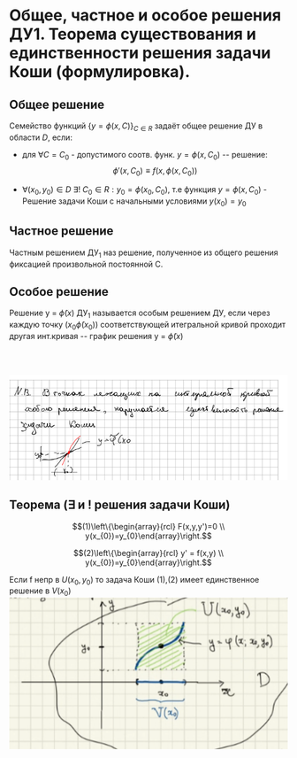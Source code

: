 # Общее, частное и особое решения ДУ1. Теорема существования и единственности решения задачи Коши (формулировка).

## Общее решение 

Семейство функций $\{y = \phi(x, C)\}_{C \in R}$ задаёт общее решение ДУ в
области $D$, если:
- для $\forall C = C_{0}$ - допустимого соотв. функ. $y = \phi(x, C_{0})$ -- решение:
$$\phi'(x, C_{0}) \equiv f(x,\phi(x,C_{0}))$$

- $\forall(x_{0},y_{0}) \in D$
$\exists!$  $C_{0} \in R: y_{0} = \phi(x_{0},C_{0})$,
т.е функция $y = \phi(x, C_{0})$ - Решение задачи Коши c начальными условиями
$y(x_{0}) = y_{0}$

## Частное решение

Частным решением $\text{ДУ}_1$ наз решение, полученное из общего решения
фиксацией произвольной постоянной С.

## Особое решение

Решение y = $\tilde\phi(x)$ $\text{ДУ}_1$ называется особым решением ДУ, если
через каждую точку $(x_{0} \tilde\phi(x_{0}))$ соответствующей итегральной
кривой проходит другая инт.кривая -- график решения y = $\tilde\phi(x)$

<br><br>

![К определению особого решения](attachments/ос_решение.PNG)

## Теорема ($\exists$ и ! решения задачи Коши)

$$(1)\left\{\begin{array}{rcl} F(x,y,y')=0 \\ y(x_{0})=y_{0}\end{array}\right.$$

$$(2)\left\{\begin{array}{rcl} y' = f(x,y) \\ y(x_{0})=y_{0}\end{array}\right.$$

Если f непр в $U(x_{0}, y_{0})$
 то задача Коши (1),(2) имеет единственное
решение в $V(x_0)$
![К определению особого решения](attachments/Коши.PNG)
